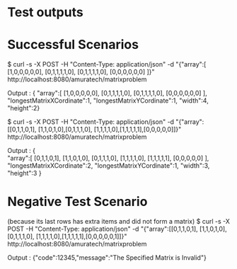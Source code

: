 Test outputs
====================


Successful Scenarios
=====================
$ curl -s -X POST -H "Content-Type: application/json" -d "{\"array\":[ [1,0,0,0,0,0], [0,1,1,1,1,0], [0,1,1,1,1,0], [0,0,0,0,0,0] ]}" http://localhost:8080/amuratech/matrixproblem


Output :
{
	"array":[
		[1,0,0,0,0,0], 
		[0,1,1,1,1,0], 
		[0,1,1,1,1,0], 
		[0,0,0,0,0,0]
	],
	"longestMatrixXCordinate":1,
	"longestMatrixYCordinate":1,
	"width":4,
	"height":2}


$ curl -s -X POST -H "Content-Type: application/json" -d "{\"array\":[[0,1,1,0,1], [1,1,0,1,0],[0,1,1,1,0], [1,1,1,1,0],[1,1,1,1,1],[0,0,0,0,0]]}" http://localhost:8080/amuratech/matrixproblem

Output : 
{	
	"array":[
		[0,1,1,0,1], 
		[1,1,0,1,0], 
		[0,1,1,1,0], 
		[1,1,1,1,0], 
		[1,1,1,1,1], 
		[0,0,0,0,0] 
	],
	"longestMatrixXCordinate":2,
	"longestMatrixYCordinate":1,
	"width":3,
	"height":3
}

Negative Test Scenario 
=======================
(because its last rows has extra items and did not form a matrix)
$ curl -s -X POST -H "Content-Type: application/json" -d "{\"array\":[[0,1,1,0,1], [1,1,0,1,0],[0,1,1,1,0], [1,1,1,1,0],[1,1,1,1,1],[0,0,0,0,0,1]]}" http://localhost:8080/amuratech/matrixproblem

Output : 
{"code":12345,"message":"The Specified Matrix is Invalid"}